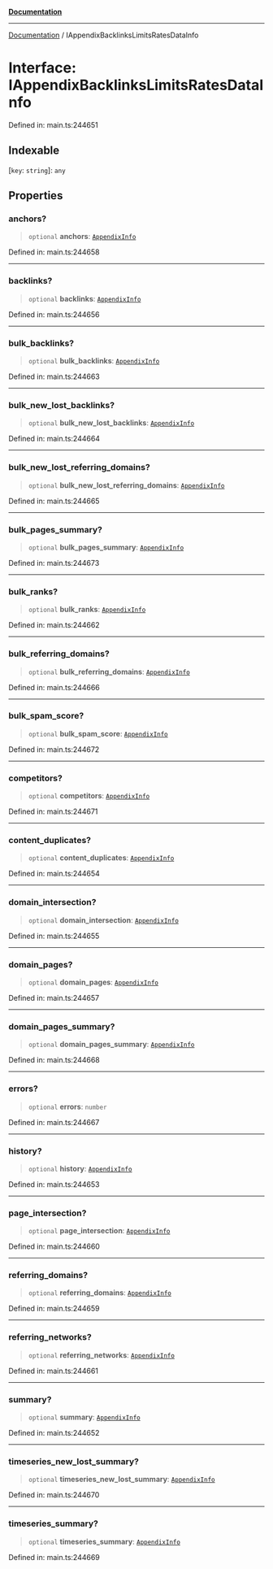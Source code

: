 [**Documentation**](../README.md)

***

[Documentation](../README.md) / IAppendixBacklinksLimitsRatesDataInfo

# Interface: IAppendixBacklinksLimitsRatesDataInfo

Defined in: main.ts:244651

## Indexable

\[`key`: `string`\]: `any`

## Properties

### anchors?

> `optional` **anchors**: [`AppendixInfo`](../classes/AppendixInfo.md)

Defined in: main.ts:244658

***

### backlinks?

> `optional` **backlinks**: [`AppendixInfo`](../classes/AppendixInfo.md)

Defined in: main.ts:244656

***

### bulk\_backlinks?

> `optional` **bulk\_backlinks**: [`AppendixInfo`](../classes/AppendixInfo.md)

Defined in: main.ts:244663

***

### bulk\_new\_lost\_backlinks?

> `optional` **bulk\_new\_lost\_backlinks**: [`AppendixInfo`](../classes/AppendixInfo.md)

Defined in: main.ts:244664

***

### bulk\_new\_lost\_referring\_domains?

> `optional` **bulk\_new\_lost\_referring\_domains**: [`AppendixInfo`](../classes/AppendixInfo.md)

Defined in: main.ts:244665

***

### bulk\_pages\_summary?

> `optional` **bulk\_pages\_summary**: [`AppendixInfo`](../classes/AppendixInfo.md)

Defined in: main.ts:244673

***

### bulk\_ranks?

> `optional` **bulk\_ranks**: [`AppendixInfo`](../classes/AppendixInfo.md)

Defined in: main.ts:244662

***

### bulk\_referring\_domains?

> `optional` **bulk\_referring\_domains**: [`AppendixInfo`](../classes/AppendixInfo.md)

Defined in: main.ts:244666

***

### bulk\_spam\_score?

> `optional` **bulk\_spam\_score**: [`AppendixInfo`](../classes/AppendixInfo.md)

Defined in: main.ts:244672

***

### competitors?

> `optional` **competitors**: [`AppendixInfo`](../classes/AppendixInfo.md)

Defined in: main.ts:244671

***

### content\_duplicates?

> `optional` **content\_duplicates**: [`AppendixInfo`](../classes/AppendixInfo.md)

Defined in: main.ts:244654

***

### domain\_intersection?

> `optional` **domain\_intersection**: [`AppendixInfo`](../classes/AppendixInfo.md)

Defined in: main.ts:244655

***

### domain\_pages?

> `optional` **domain\_pages**: [`AppendixInfo`](../classes/AppendixInfo.md)

Defined in: main.ts:244657

***

### domain\_pages\_summary?

> `optional` **domain\_pages\_summary**: [`AppendixInfo`](../classes/AppendixInfo.md)

Defined in: main.ts:244668

***

### errors?

> `optional` **errors**: `number`

Defined in: main.ts:244667

***

### history?

> `optional` **history**: [`AppendixInfo`](../classes/AppendixInfo.md)

Defined in: main.ts:244653

***

### page\_intersection?

> `optional` **page\_intersection**: [`AppendixInfo`](../classes/AppendixInfo.md)

Defined in: main.ts:244660

***

### referring\_domains?

> `optional` **referring\_domains**: [`AppendixInfo`](../classes/AppendixInfo.md)

Defined in: main.ts:244659

***

### referring\_networks?

> `optional` **referring\_networks**: [`AppendixInfo`](../classes/AppendixInfo.md)

Defined in: main.ts:244661

***

### summary?

> `optional` **summary**: [`AppendixInfo`](../classes/AppendixInfo.md)

Defined in: main.ts:244652

***

### timeseries\_new\_lost\_summary?

> `optional` **timeseries\_new\_lost\_summary**: [`AppendixInfo`](../classes/AppendixInfo.md)

Defined in: main.ts:244670

***

### timeseries\_summary?

> `optional` **timeseries\_summary**: [`AppendixInfo`](../classes/AppendixInfo.md)

Defined in: main.ts:244669
